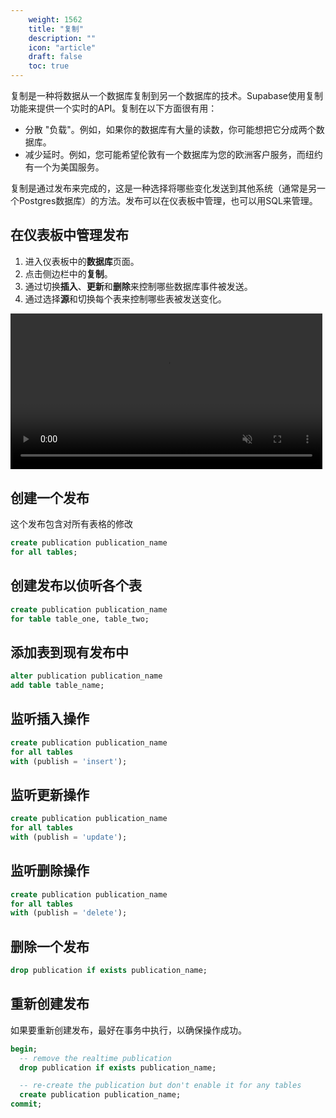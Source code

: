 ```yaml
---
    weight: 1562
    title: "复制"
    description: ""
    icon: "article"
    draft: false
    toc: true
---
```


复制是一种将数据从一个数据库复制到另一个数据库的技术。Supabase使用复制功能来提供一个实时的API。复制在以下方面很有用：

- 分散 "负载"。例如，如果你的数据库有大量的读数，你可能想把它分成两个数据库。
- 减少延时。例如，您可能希望伦敦有一个数据库为您的欧洲客户服务，而纽约有一个为美国服务。

复制是通过发布来完成的，这是一种选择将哪些变化发送到其他系统（通常是另一个Postgres数据库）的方法。发布可以在仪表板中管理，也可以用SQL来管理。

## 在仪表板中管理发布

1. 进入仪表板中的**数据库**页面。
2. 点击侧边栏中的**复制**。
3. 通过切换**插入**、**更新**和**删除**来控制哪些数据库事件被发送。
4. 通过选择**源**和切换每个表来控制哪些表被发送变化。

<video width="99%" muted playsInline controls="true">
  <source src="../../../../videos/api/api-realtime.mp4" type="video/mp4" muted playsInline />
</video>

## 创建一个发布

这个发布包含对所有表格的修改

```sql
create publication publication_name
for all tables;
```

## 创建发布以侦听各个表

```sql
create publication publication_name
for table table_one, table_two;
```

## 添加表到现有发布中

```sql
alter publication publication_name
add table table_name;
```

## 监听插入操作

```sql
create publication publication_name
for all tables
with (publish = 'insert');
```

## 监听更新操作

```sql
create publication publication_name
for all tables
with (publish = 'update');
```

## 监听删除操作

```sql
create publication publication_name
for all tables
with (publish = 'delete');
```

## 删除一个发布
```sql
drop publication if exists publication_name;
```

## 重新创建发布

如果要重新创建发布，最好在事务中执行，以确保操作成功。

```sql
begin;
  -- remove the realtime publication
  drop publication if exists publication_name;

  -- re-create the publication but don't enable it for any tables
  create publication publication_name;
commit;
```


